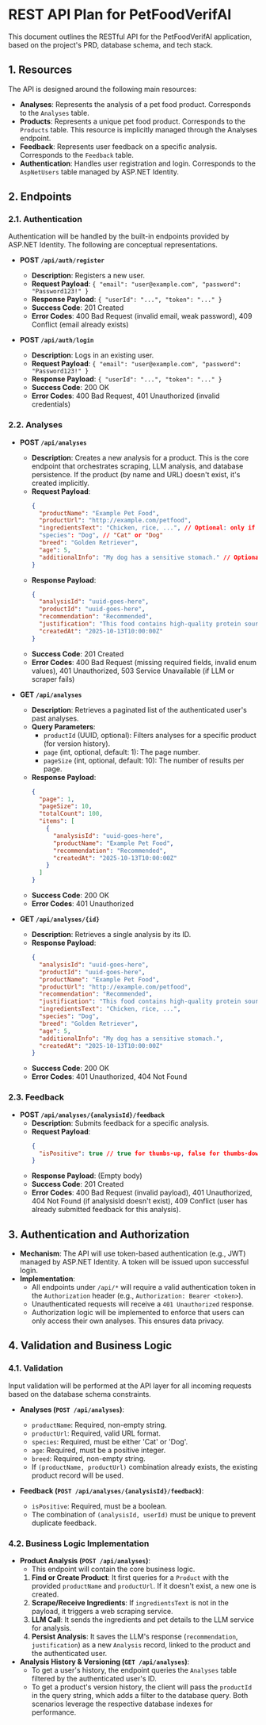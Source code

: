# REST API Plan for PetFoodVerifAI

This document outlines the RESTful API for the PetFoodVerifAI application, based on the project's PRD, database schema, and tech stack.

## 1. Resources

The API is designed around the following main resources:

- **Analyses**: Represents the analysis of a pet food product. Corresponds to the `Analyses` table.
- **Products**: Represents a unique pet food product. Corresponds to the `Products` table. This resource is implicitly managed through the Analyses endpoint.
- **Feedback**: Represents user feedback on a specific analysis. Corresponds to the `Feedback` table.
- **Authentication**: Handles user registration and login. Corresponds to the `AspNetUsers` table managed by ASP.NET Identity.

## 2. Endpoints

### 2.1. Authentication

Authentication will be handled by the built-in endpoints provided by ASP.NET Identity. The following are conceptual representations.

- **POST `/api/auth/register`**
  - **Description**: Registers a new user.
  - **Request Payload**: `{ "email": "user@example.com", "password": "Password123!" }`
  - **Response Payload**: `{ "userId": "...", "token": "..." }`
  - **Success Code**: 201 Created
  - **Error Codes**: 400 Bad Request (invalid email, weak password), 409 Conflict (email already exists)

- **POST `/api/auth/login`**
  - **Description**: Logs in an existing user.
  - **Request Payload**: `{ "email": "user@example.com", "password": "Password123!" }`
  - **Response Payload**: `{ "userId": "...", "token": "..." }`
  - **Success Code**: 200 OK
  - **Error Codes**: 400 Bad Request, 401 Unauthorized (invalid credentials)

### 2.2. Analyses

- **POST `/api/analyses`**
  - **Description**: Creates a new analysis for a product. This is the core endpoint that orchestrates scraping, LLM analysis, and database persistence. If the product (by name and URL) doesn't exist, it's created implicitly.
  - **Request Payload**:
    ```json
    {
      "productName": "Example Pet Food",
      "productUrl": "http://example.com/petfood",
      "ingredientsText": "Chicken, rice, ...", // Optional: only if scraping fails client-side
      "species": "Dog", // "Cat" or "Dog"
      "breed": "Golden Retriever",
      "age": 5,
      "additionalInfo": "My dog has a sensitive stomach." // Optional
    }
    ```
  - **Response Payload**:
    ```json
    {
      "analysisId": "uuid-goes-here",
      "productId": "uuid-goes-here",
      "recommendation": "Recommended",
      "justification": "This food contains high-quality protein sources...",
      "createdAt": "2025-10-13T10:00:00Z"
    }
    ```
  - **Success Code**: 201 Created
  - **Error Codes**: 400 Bad Request (missing required fields, invalid enum values), 401 Unauthorized, 503 Service Unavailable (if LLM or scraper fails)

- **GET `/api/analyses`**
  - **Description**: Retrieves a paginated list of the authenticated user's past analyses.
  - **Query Parameters**:
    - `productId` (UUID, optional): Filters analyses for a specific product (for version history).
    - `page` (int, optional, default: 1): The page number.
    - `pageSize` (int, optional, default: 10): The number of results per page.
  - **Response Payload**:
    ```json
    {
      "page": 1,
      "pageSize": 10,
      "totalCount": 100,
      "items": [
        {
          "analysisId": "uuid-goes-here",
          "productName": "Example Pet Food",
          "recommendation": "Recommended",
          "createdAt": "2025-10-13T10:00:00Z"
        }
      ]
    }
    ```
  - **Success Code**: 200 OK
  - **Error Codes**: 401 Unauthorized

- **GET `/api/analyses/{id}`**
  - **Description**: Retrieves a single analysis by its ID.
  - **Response Payload**:
    ```json
    {
      "analysisId": "uuid-goes-here",
      "productId": "uuid-goes-here",
      "productName": "Example Pet Food",
      "productUrl": "http://example.com/petfood",
      "recommendation": "Recommended",
      "justification": "This food contains high-quality protein sources...",
      "ingredientsText": "Chicken, rice, ...",
      "species": "Dog",
      "breed": "Golden Retriever",
      "age": 5,
      "additionalInfo": "My dog has a sensitive stomach.",
      "createdAt": "2025-10-13T10:00:00Z"
    }
    ```
  - **Success Code**: 200 OK
  - **Error Codes**: 401 Unauthorized, 404 Not Found

### 2.3. Feedback

- **POST `/api/analyses/{analysisId}/feedback`**
  - **Description**: Submits feedback for a specific analysis.
  - **Request Payload**:
    ```json
    {
      "isPositive": true // true for thumbs-up, false for thumbs-down
    }
    ```
  - **Response Payload**: (Empty body)
  - **Success Code**: 201 Created
  - **Error Codes**: 400 Bad Request (invalid payload), 401 Unauthorized, 404 Not Found (if analysisId doesn't exist), 409 Conflict (user has already submitted feedback for this analysis).

## 3. Authentication and Authorization

- **Mechanism**: The API will use token-based authentication (e.g., JWT) managed by ASP.NET Identity. A token will be issued upon successful login.
- **Implementation**:
  - All endpoints under `/api/*` will require a valid authentication token in the `Authorization` header (e.g., `Authorization: Bearer <token>`).
  - Unauthenticated requests will receive a `401 Unauthorized` response.
  - Authorization logic will be implemented to enforce that users can only access their own analyses. This ensures data privacy.

## 4. Validation and Business Logic

### 4.1. Validation

Input validation will be performed at the API layer for all incoming requests based on the database schema constraints.

- **Analyses (`POST /api/analyses`)**:
  - `productName`: Required, non-empty string.
  - `productUrl`: Required, valid URL format.
  - `species`: Required, must be either 'Cat' or 'Dog'.
  - `age`: Required, must be a positive integer.
  - `breed`: Required, non-empty string.
  - If `(productName, productUrl)` combination already exists, the existing product record will be used.

- **Feedback (`POST /api/analyses/{analysisId}/feedback`)**:
  - `isPositive`: Required, must be a boolean.
  - The combination of `(analysisId, userId)` must be unique to prevent duplicate feedback.

### 4.2. Business Logic Implementation

- **Product Analysis (`POST /api/analyses`)**:
  - This endpoint will contain the core business logic.
  1.  **Find or Create Product**: It first queries for a `Product` with the provided `productName` and `productUrl`. If it doesn't exist, a new one is created.
  2.  **Scrape/Receive Ingredients**: If `ingredientsText` is not in the payload, it triggers a web scraping service.
  3.  **LLM Call**: It sends the ingredients and pet details to the LLM service for analysis.
  4.  **Persist Analysis**: It saves the LLM's response (`recommendation`, `justification`) as a new `Analysis` record, linked to the product and the authenticated user.
- **Analysis History & Versioning (`GET /api/analyses`)**:
  - To get a user's history, the endpoint queries the `Analyses` table filtered by the authenticated user's ID.
  - To get a product's version history, the client will pass the `productId` in the query string, which adds a filter to the database query. Both scenarios leverage the respective database indexes for performance.
